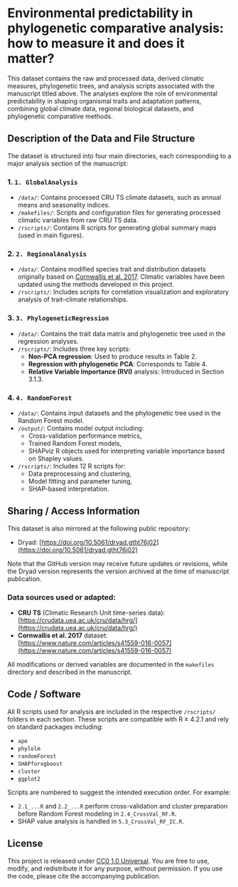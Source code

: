 # Environmental predictability in phylogenetic comparative analysis: how to measure it and does it matter?

This dataset contains the raw and processed data, derived climatic measures, phylogenetic trees, and analysis scripts associated with the manuscript titled above. The analyses explore the role of environmental predictability in shaping organismal traits and adaptation patterns, combining global climate data, regional biological datasets, and phylogenetic comparative methods.

## Description of the Data and File Structure

The dataset is structured into four main directories, each corresponding to a major analysis section of the manuscript:

### 1. `1. GlobalAnalysis`
- `/data/`: Contains processed CRU TS climate datasets, such as annual means and seasonality indices.
- `/makefiles/`: Scripts and configuration files for generating processed climatic variables from raw CRU TS data.
- `/rscripts/`: Contains R scripts for generating global summary maps (used in main figures).

### 2. `2. RegionalAnalysis`
- `/data/`: Contains modified species trait and distribution datasets originally based on [Cornwallis et al. 2017](https://www.nature.com/articles/s41559-016-0057). Climatic variables have been updated using the methods developed in this project.
- `/rscripts/`: Includes scripts for correlation visualization and exploratory analysis of trait–climate relationships.

### 3. `3. PhylogeneticRegression`
- `/data/`: Contains the trait data matrix and phylogenetic tree used in the regression analyses.
- `/rscripts/`: Includes three key scripts:
  - **Non-PCA regression**: Used to produce results in Table 2.
  - **Regression with phylogenetic PCA**: Corresponds to Table 4.
  - **Relative Variable Importance (RVI)** analysis: Introduced in Section 3.1.3.

### 4. `4. RandomForest`
- `/data/`: Contains input datasets and the phylogenetic tree used in the Random Forest model.
- `/output/`: Contains model output including:
  - Cross-validation performance metrics,
  - Trained Random Forest models,
  - SHAPviz R objects used for interpreting variable importance based on Shapley values.
- `/rscripts/`: Includes 12 R scripts for:
  - Data preprocessing and clustering,
  - Model fitting and parameter tuning,
  - SHAP-based interpretation.

## Sharing / Access Information

This dataset is also mirrored at the following public repository:

- Dryad: [https://doi.org/10.5061/dryad.gtht76j02](https://doi.org/10.5061/dryad.gtht76j02)

Note that the GitHub version may receive future updates or revisions, while the Dryad version represents the version archived at the time of manuscript publication.

### Data sources used or adapted:
- **CRU TS** (Climatic Research Unit time-series data): [https://crudata.uea.ac.uk/cru/data/hrg/](https://crudata.uea.ac.uk/cru/data/hrg/)
- **Cornwallis et al. 2017** dataset: [https://www.nature.com/articles/s41559-016-0057](https://www.nature.com/articles/s41559-016-0057)

All modifications or derived variables are documented in the `makefiles` directory and described in the manuscript.

## Code / Software

All R scripts used for analysis are included in the respective `/rscripts/` folders in each section. These scripts are compatible with R ≥ 4.2.1 and rely on standard packages including:

- `ape`
- `phylolm`
- `randomForest`
- `SHAPforxgboost`
- `cluster`
- `ggplot2`

Scripts are numbered to suggest the intended execution order. For example:
- `2.1_...R` and `2.2_...R` perform cross-validation and cluster preparation before Random Forest modeling in `2.4_CrossVal_RF.R`.
- SHAP value analysis is handled in `5.3_CrossVal_RF_IC.R`.

## License

This project is released under [CC0 1.0 Universal](https://creativecommons.org/publicdomain/zero/1.0/). You are free to use, modify, and redistribute it for any purpose, without permission. If you use the code, please cite the accompanying publication.
